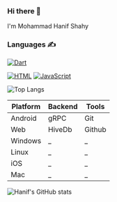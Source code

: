### Hi there 👋
I'm Mohammad Hanif Shahy

### Languages ✍️  
[ ![Dart](https://github.com/dart-lang/site-shared/blob/main/src/_assets/image/dart/logo/64.png) ](https://www.dart.dev)  

[![HTML](https://img.shields.io/badge/-HTML-E34F26?style=flat&logo=html5&logoColor=white)](https://www.w3schools.com/html/html_intro.asp)
[![JavaScript](https://img.shields.io/badge/-JavaScript-C69D00?style=flat&logo=javascript&logoColor=white)](https://www.w3schools.com/js/js_intro.asp)

![Top Langs](https://github-readme-stats.vercel.app/api/top-langs/?username=hanifshahy&theme=ambient_gradient&layout=donut&hide=cpp%20notebook)

| Platform | Backend      |   Tools    |
| ---      |  ---         | ----       |
| Android  | gRPC         | Git        |
|  Web     |     HiveDb   | Github     |
| Windows  |   _         |     _      |
| Linux    | _      | _          |
| iOS      | _ | _          |
| Mac      | _| _          |

![Hanif's GitHub stats](https://github-readme-stats.vercel.app/api?username=hanifshahy&theme=ambient_gradient&show_icons=true)
